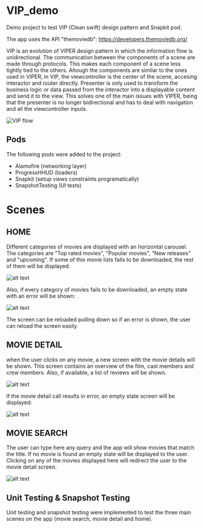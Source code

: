 # VIP_demo

Demo project to test VIP (Clean swift) design pattern and Snapkit pod.

The app uses the API "themoviedb":
https://developers.themoviedb.org/


VIP is an evolution of VIPER design pattern in which the information flow is unidirectional.
The communication between the components of a scene are made through protocols. This makes each component of a scene less tightly tied to the others. Altough the components are similar to the ones used in VIPER, in VIP, the viewcontroller is the center of the scene, accesing interactor and router directly. Presenter is only used to transform the business logic or data passed from the interactor into a displayable content and send it to the view. This solves one of the main issues with VIPER, being that the presenter is no longer bidirectional and has to deal with navigation and all the viewcontroller inputs. 

![VIP flow](https://miro.medium.com/max/700/0*Q2qPUtCiefnnjdVI)

## Pods

The following pods were added to the project:

- Alamofire (networking layer)
- ProgressHHUD (loaders)
- Snapkit  (setup views constraints programatically)
- SnapshotTesting (UI tests)


# Scenes

## HOME 
Different categories of movies are displayed with an horizontal carousel. The categories are "Top rated movies", "Popular movies", "New releases" and "upcoming". If some of this movie lists fails to be downloaded, the rest of them will be displayed.

![alt text](https://i.imgur.com/5x5PAak.png)

Also, if every category of movies fails to be downloaded, an empty state with an error will be shown:

![alt text](https://i.imgur.com/QoPtbaB.png)

The screen can be reloaded pulling down so if an error is shown, the user can reload the screen easily.

## MOVIE DETAIL
when the user clicks on any movie, a new screen with the movie details will be shown. This screen contains an overview of the film, cast members and crew members. Also, if available, a list of reviews will be shown.

![alt text](https://i.imgur.com/9kT14S7.png)

If the movie detail call results in error, an empty state screen will be displayed:

![alt text](https://i.imgur.com/L6dLf0f.png)

## MOVIE SEARCH 
The user can type here any query and the app will show movies that match the title. If no movie is found an empty state will be displayed to the user.
Clicking on any of the movies displayed here will redirect the user to the movie detail screen.

![alt text](https://i.imgur.com/yr9fSAL.png)

## Unit Testing & Snapshot Testing

Unit testing and snapshot testing were implemented to test the three main scenes on the app (movie search, movie detail and home).


